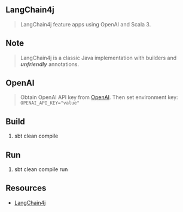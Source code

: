 LangChain4j
-----------
>LangChain4j feature apps using OpenAI and Scala 3.

Note
----
>LangChain4j is a classic Java implementation with builders and ***unfriendly*** annotations.

OpenAI
------
>Obtain OpenAI API key from [OpenAI](https://openai.com/api/). Then set environment key: ```OPENAI_API_KEY="value"```

Build
-----
1. sbt clean compile

Run
---
1. sbt clean compile run

Resources
---------
* [LangChain4j](https://docs.langchain4j.dev/intro)
